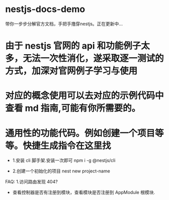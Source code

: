 # nestjs-docs-demo
带你一步步分解官方文档，手把手撸穿nestjs。正在更新中...

# 由于 nestjs 官网的 api 和功能例子太多，无法一次性消化，遂采取逐一测试的方式，加深对官网例子学习与使用

# 对应的概念使用可以去对应的示例代码中查看 md 指南,可能有你所需要的。

# 通用性的功能代码。例如创建一个项目等等。快捷生成指令在这里找

- 1.安装 cli 脚手架.安装一次即可
  npm i -g @nestjs/cli

- 2.创建一个初始化的项目
  nest new project-name

FAQ: 1.访问路由发现 404?

- 查看控制器是否有注册到模块，查看模块是否注册到 AppModule 根模块.
